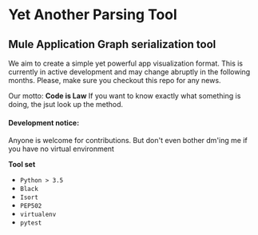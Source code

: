# Yet Another Parsing Tool
## Mule Application Graph serialization tool

We aim to create a simple yet powerful app visualization format.
This is currently in active development and may change abruptly in the following months.
Please, make sure you checkout this repo for any news.

Our motto: 
**Code is Law**
If you want to know exactly what something is doing, the jsut look up the method.


#### Development notice:
Anyone is welcome for contributions. But don't even bother dm'ing me if you have no virtual environment


**Tool set**
- `Python > 3.5 `
- `Black`
- `Isort`
- `PEP502`
- `virtualenv`
- `pytest`
